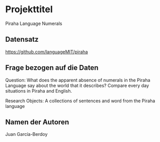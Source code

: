 # Projekttitel

Piraha Language Numerals

## Datensatz

https://github.com/languageMIT/piraha


## Frage bezogen auf die Daten

Question: What does the apparent absence of numerals in the Piraha Language say about the world that 
it describes? Compare every day situations in Piraha and English.

Research Objects: A collections of sentences and word from the Piraha language


## Namen der Autoren
Juan García-Berdoy
